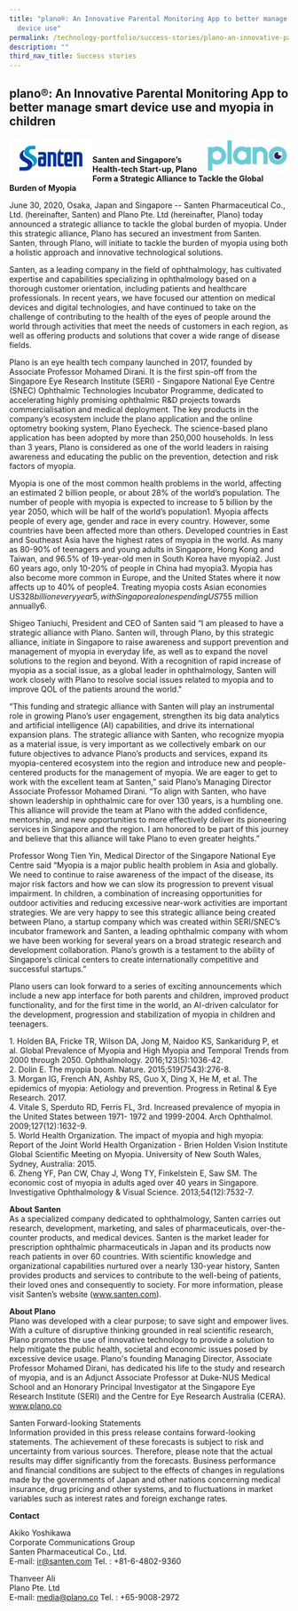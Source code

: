```yaml
---
title: "plano®: An Innovative Parental Monitoring App to better manage smart
  device use"
permalink: /technology-portfolio/success-stories/plano-an-innovative-parental-monitoring-app/
description: ""
third_nav_title: Success stories
---
```

plano®: An Innovative Parental Monitoring App to better manage smart device use and myopia in children
------------------------------------------------------------------------------------------------------

<img src="/images/Technology%20Portfolio/Success%20Stories/Plano/santen-icon.jpg" style="width:150px" align="left">

<img src="/images/Technology%20Portfolio/Success%20Stories/Plano/plano-icon.jpg" style="width:150px" align="right">

<br>


**Santen and Singapore’s Health-tech Start-up, Plano**  
**Form a Strategic Alliance to Tackle the Global Burden of Myopia**

June 30, 2020, Osaka, Japan and Singapore -- Santen Pharmaceutical Co., Ltd. (hereinafter, Santen) and Plano Pte. Ltd (hereinafter, Plano) today announced a strategic alliance to tackle the global burden of myopia. Under this strategic alliance, Plano has secured an investment from Santen. Santen, through Plano, will initiate to tackle the burden of myopia using both a holistic approach and innovative technological solutions.

Santen, as a leading company in the field of ophthalmology, has cultivated expertise and capabilities specializing in ophthalmology based on a thorough customer orientation, including patients and healthcare professionals. In recent years, we have focused our attention on medical devices and digital technologies, and have continued to take on the challenge of contributing to the health of the eyes of people around the world through activities that meet the needs of customers in each region, as well as offering products and solutions that cover a wide range of disease fields.

Plano is an eye health tech company launched in 2017, founded by Associate Professor Mohamed Dirani. It is the first spin-off from the Singapore Eye Research Institute (SERI) - Singapore National Eye Centre (SNEC) Ophthalmic Technologies Incubator Programme, dedicated to accelerating highly promising ophthalmic R&amp;D projects towards commercialisation and medical deployment. The key products in the company’s ecosystem include the plano application and the online optometry booking system, Plano Eyecheck. The science-based plano application has been adopted by more than 250,000 households. In less than 3 years, Plano is considered as one of the world leaders in raising awareness and educating the public on the prevention, detection and risk factors of myopia.

Myopia is one of the most common health problems in the world, affecting an estimated 2 billion people, or about 28% of the world’s population. The number of people with myopia is expected to increase to 5 billion by the year 2050, which will be half of the world’s population1. Myopia affects people of every age, gender and race in every country. However, some countries have been affected more than others. Developed countries in East and Southeast Asia have the highest rates of myopia in the world. As many as 80-90% of teenagers and young adults in Singapore, Hong Kong and Taiwan, and 96.5% of 19-year-old men in South Korea have myopia2. Just 60 years ago, only 10-20% of people in China had myopia3. Myopia has also become more common in Europe, and the United States where it now affects up to 40% of people4. Treating myopia costs Asian economies US$328 billion every year5, with Singapore alonespending US$755 million annually6.

Shigeo Taniuchi, President and CEO of Santen said “I am pleased to have a strategic alliance with Plano. Santen will, through Plano, by this strategic alliance, initiate in Singapore to raise awareness and support prevention and management of myopia in everyday life, as well as to expand the novel solutions to the region and beyond. With a recognition of rapid increase of myopia as a social issue, as a global leader in ophthalmology, Santen will work closely with Plano to resolve social issues related to myopia and to improve QOL of the patients around the world."

“This funding and strategic alliance with Santen will play an instrumental role in growing Plano’s user engagement, strengthen its big data analytics and artificial intelligence (AI) capabilities, and drive its international expansion plans. The strategic alliance with Santen, who recognize myopia as a material issue, is very important as we collectively embark on our future objectives to advance Plano’s products and services, expand its myopia-centered ecosystem into the region and introduce new and people-centered products for the management of myopia. We are eager to get to work with the excellent team at Santen,” said Plano’s Managing Director Associate Professor Mohamed Dirani. “To align with Santen, who have shown leadership in ophthalmic care for over 130 years, is a humbling one. This alliance will provide the team at Plano with the added confidence, mentorship, and new opportunities to more effectively deliver its pioneering services in Singapore and the region. I am honored to be part of this journey and believe that this alliance will take Plano to even greater heights.”

Professor Wong Tien Yin, Medical Director of the Singapore National Eye Centre said “Myopia is a major public health problem in Asia and globally. We need to continue to raise awareness of the impact of the disease, its major risk factors and how we can slow its progression to prevent visual impairment. In children, a combination of increasing opportunities for outdoor activities and reducing excessive near-work activities are important strategies. We are very happy to see this strategic alliance being created between Plano, a startup company which was created within SERI/SNEC’s incubator framework and Santen, a leading ophthalmic company with whom we have been working for several years on a broad strategic research and development collaboration. Plano’s growth is a testament to the ability of Singapore’s clinical centers to create internationally competitive and successful startups.”

Plano users can look forward to a series of exciting announcements which include a new app interface for both parents and children, improved product functionality, and for the first time in the world, an AI-driven calculator for the development, progression and stabilization of myopia in children and teenagers.

1\. Holden BA, Fricke TR, Wilson DA, Jong M, Naidoo KS, Sankaridurg P, et al. Global Prevalence of Myopia and High Myopia and Temporal Trends from 2000 through 2050. Ophthalmology. 2016;123(5):1036-42.  
2\. Dolin E. The myopia boom. Nature. 2015;519(7543):276-8.  
3\. Morgan IG, French AN, Ashby RS, Guo X, Ding X, He M, et al. The epidemics of myopia: Aetiology and prevention. Progress in Retinal &amp; Eye Research. 2017.  
4\. Vitale S, Sperduto RD, Ferris FL, 3rd. Increased prevalence of myopia in the United States between 1971- 1972 and 1999-2004. Arch Ophthalmol. 2009;127(12):1632-9.  
5\. World Health Organization. The impact of myopia and high myopia: Report of the Joint World Health Organization - Brien Holden Vision Institute Global Scientific Meeting on Myopia. University of New South Wales, Sydney, Australia: 2015.  
6\. Zheng YF, Pan CW, Chay J, Wong TY, Finkelstein E, Saw SM. The economic cost of myopia in adults aged over 40 years in Singapore. Investigative Ophthalmology &amp; Visual Science. 2013;54(12):7532-7.

**About Santen**  
As a specialized company dedicated to ophthalmology, Santen carries out research, development, marketing, and sales of pharmaceuticals, over-the-counter products, and medical devices. Santen is the market leader for prescription ophthalmic pharmaceuticals in Japan and its products now reach patients in over 60 countries. With scientific knowledge and organizational capabilities nurtured over a nearly 130-year history, Santen provides products and services to contribute to the well-being of patients, their loved ones and consequently to society. For more information, please visit Santen’s website (www.santen.com).

**About Plano**  
Plano was developed with a clear purpose; to save sight and empower lives. With a culture of disruptive thinking grounded in real scientific research, Plano promotes the use of innovative technology to provide a solution to help mitigate the public health, societal and economic issues posed by excessive device usage. Plano's founding Managing Director, Associate Professor Mohamed Dirani, has dedicated his life to the study and research of myopia, and is an Adjunct Associate Professor at Duke-NUS Medical School and an Honorary Principal Investigator at the Singapore Eye Research Institute (SERI) and the Centre for Eye Research Australia (CERA). www.plano.co

Santen Forward-looking Statements  
Information provided in this press release contains forward-looking statements. The achievement of these forecasts is subject to risk and uncertainty from various sources. Therefore, please note that the actual results may differ significantly from the forecasts. Business performance and financial conditions are subject to the effects of changes in regulations made by the governments of Japan and other nations concerning medical insurance, drug pricing and other systems, and to fluctuations in market variables such as interest rates and foreign exchange rates.

**Contact**

Akiko Yoshikawa  
Corporate Communications Group  
Santen Pharmaceutical Co., Ltd.  
E-mail:&nbsp;[ir@santen.com](mailto:ir@santen.com)&nbsp;Tel. : +81-6-4802-9360

Thanveer Ali  
Plano Pte. Ltd  
E-mail:&nbsp;[media@plano.co](mailto:media@plano.co)&nbsp;Tel. : +65-9008-2972